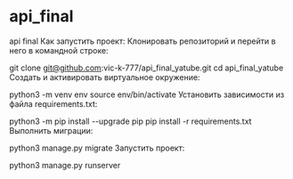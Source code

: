 # api_final
api final
Как запустить проект:
Клонировать репозиторий и перейти в него в командной строке:

git clone git@github.com:vic-k-777/api_final_yatube.git
cd api_final_yatube
Cоздать и активировать виртуальное окружение:

python3 -m venv env
source env/bin/activate
Установить зависимости из файла requirements.txt:

python3 -m pip install --upgrade pip
pip install -r requirements.txt
Выполнить миграции:

python3 manage.py migrate
Запустить проект:

python3 manage.py runserver